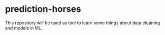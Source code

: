 # prediction-horses
This repository will be used as tool to learn some things about data cleaning and models in ML.
